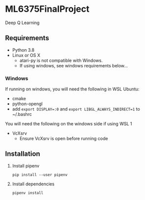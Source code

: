 # ML6375FinalProject
Deep Q Learning

## Requirements
* Python 3.8
* Linux or OS X
  * atari-py is not compatible with Windows.
  * If using windows, see windows requirements below...
  
### Windows
If running on windows, you will need the following in WSL Ubuntu:
* cmake
* python-opengl
* add ```export DISPLAY=:0``` and ```export LIBGL_ALWAYS_INDIRECT=1``` to ~/.bashrc

You will need the following on the windows side if using WSL 1
* VcXsrv
  * Ensure VcXsrv is open before running code


## Installation

1. Install pipenv
    ```shell script
    pip install --user pipenv
    ```
1. Install dependencies
    ```shell script
    pipenv install
    ```

